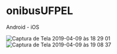 # onibusUFPEL
Android - iOS

![Captura de Tela 2019-04-09 às 18 29 01](https://user-images.githubusercontent.com/39891863/55838412-c54d1d80-5afa-11e9-83cd-a66a73679676.png)
![Captura de Tela 2019-04-09 às 19 08 37](https://user-images.githubusercontent.com/39891863/55838461-eca3ea80-5afa-11e9-94d7-6ffa0468ecc7.png)

